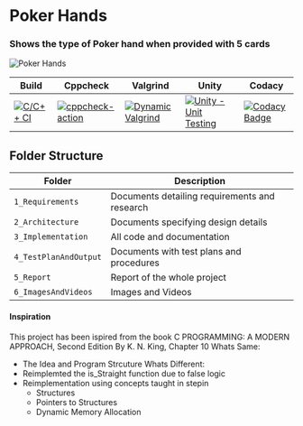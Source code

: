# Poker Hands
### Shows the type of Poker hand when provided with 5 cards   
![Poker Hands](https://www.pokernews.com/img/rules/poker-hand-rankings_d.png)

Build | Cppcheck | Valgrind | Unity | Codacy
------|----------|-------|--------- | ------------
[![C/C++ CI](https://github.com/vivekvalagadri/Stepin_C_Miniproject/actions/workflows/c-cpp.yml/badge.svg)](https://github.com/vivekvalagadri/Stepin_C_Miniproject/actions/workflows/c-cpp.yml) | [![cppcheck-action](https://github.com/vivekvalagadri/Stepin_C_Miniproject/actions/workflows/cppcheck.yml/badge.svg)](https://github.com/vivekvalagadri/Stepin_C_Miniproject/actions/workflows/cppcheck.yml) | [![Dynamic Valgrind](mylink)](mylink)| [![Unity - Unit Testing](mylink)](mylink) | [![Codacy Badge](https://app.codacy.com/project/badge/Grade/abd215d316704863ba1b0ccd256b5bf7)](https://www.codacy.com/gh/vivekvalagadri/Stepin_C_Miniproject/dashboard?utm_source=github.com&amp;utm_medium=referral&amp;utm_content=vivekvalagadri/Stepin_C_Miniproject&amp;utm_campaign=Badge_Grade)

## Folder Structure
Folder             | Description
-------------------| -----------------------------------------
`1_Requirements`   | Documents detailing requirements and research
`2_Architecture`         | Documents specifying design details
`3_Implementation` | All code and documentation
`4_TestPlanAndOutput`      | Documents with test plans and procedures
`5_Report`   | Report of the whole project
`6_ImagesAndVideos`   | Images and Videos 


#### Inspiration 
This project has been ispired from the book C PROGRAMMING: A MODERN APPROACH, Second Edition By K. N. King, Chapter 10
Whats Same: 
* The Idea and Program Strcuture
Whats Different:
* Reimplemted the is_Straight function due to false logic 
* Reimplementation using concepts taught in stepin
	* Structures
	* Pointers to Structures
	* Dynamic Memory Allocation